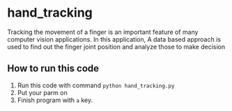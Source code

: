 # hand_tracking
Tracking the movement of a finger is an important feature of many computer vision applications. In this application, A data based approach is used to find out the finger joint position and analyze those to make decision

## How to run this code 

1. Run this code with command `python hand_tracking.py`
2. Put your parm on
3. Finish program with `a` key.
